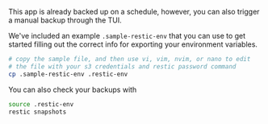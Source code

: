 This app is already backed up on a schedule, however, you can also trigger a manual backup through the TUI.

We've included an example `.sample-restic-env` that you can use to get started filling out the correct info for exporting your environment variables.

```bash
# copy the sample file, and then use vi, vim, nvim, or nano to edit
# the file with your s3 credentials and restic password command
cp .sample-restic-env .restic-env
```

You can also check your backups with

```bash
source .restic-env
restic snapshots
```
